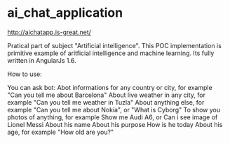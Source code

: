 # ai_chat_application

http://aichatapp.is-great.net/

Pratical part of subject "Artificial intelligence". This POC implementation is primitive example of aritficial intelligence and machine learning. Its fully written in AngularJs 1.6.


How to use:


You can ask bot:
Abot informations for any country or city, for example "Can you tell me about Barcelona"
About live weather in any city, for example "Can you tell me weather in Tuzla"
About anything else, for example "Can you tell me about Nokia", or "What is Cyborg"
To show you photos of anything, for example Show me Audi A6, or Can i see image of Lionel Messi
About his name
About his purpose
How is he today
About his age, for example "How old are you?"
